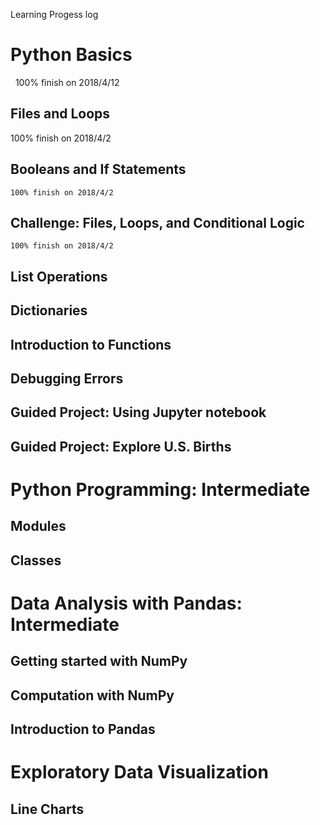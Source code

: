 Learning Progess log


# Python Basics
   100% finish on 2018/4/12
## Files and Loops
   100% finish on 2018/4/2
## Booleans and If Statements
    100% finish on 2018/4/2
## Challenge: Files, Loops, and Conditional Logic
    100% finish on 2018/4/2
## List Operations

## Dictionaries

## Introduction to Functions

## Debugging Errors

## Guided Project: Using Jupyter notebook

## Guided Project: Explore U.S. Births

# Python Programming: Intermediate

## Modules

## Classes

# Data Analysis with Pandas: Intermediate

## Getting started with NumPy
## Computation with NumPy
## Introduction to Pandas

# Exploratory Data Visualization

## Line Charts
